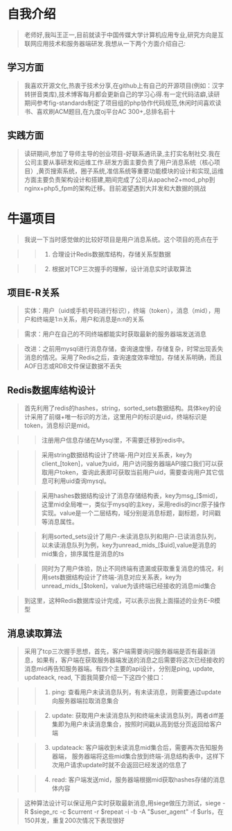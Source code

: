 # 自我介绍

> 老师好,我叫王正一,目前就读于中国传媒大学计算机应用专业,研究方向是互联网应用技术和服务器端研发.我想从一下两个方面介绍自己:

## 学习方面

> 我喜欢开源文化,热衷于技术分享,在github上有自己的开源项目(例如：汉字转拼音类库),技术博客每月都会更新自己的学习心得.有一定代码洁癖,读研期间参考fig-standards制定了项目组的php协作代码规范,休闲时间喜欢读书、喜欢刷ACM题目,在九度oj平台AC 300+,总排名前十

## 实践方面
> 读研期间,参加了导师主导的创业项目-好联系通讯录,主打实名制社交.我在公司主要从事研发和运维工作.研发方面主要负责了用户消息系统（核心项目）,黄页搜索系统，圈子系统,准信系统等重要功能模块的设计和实现,运维方面主要负责架构设计和搭建,期间完成了公司从apache2+mod_php到nginx+php5_fpm的架构迁移。目前渴望遇到大并发和大数据的挑战


# 牛逼项目

> 我说一下当时感觉做的比较好项目是用户消息系统。这个项目的亮点在于

>> 1. 合理设计Redis数据库结构，存储关系型数据

>> 2. 根据对TCP三次握手的理解，设计消息实时读取算法


## 项目E-R关系

> 实体：用户（uid或手机号码进行标识），终端（token），消息（mid），用户和终端是1:n关系，用户和消息是n:n的关系

> 需求：用户在自己的不同终端都能实时获取最新的服务器端发送消息

> 改进：之前用mysql进行消息存储，查询速度慢，存储复杂，时常出现丢失消息的情况。采用了Redis之后，查询速度效率增加，存储关系明确，而且AOF日志或RDB文件保证数据不丢失


## Redis数据库结构设计

> 首先利用了redis的hashes，string，sorted_sets数据结构。具体key的设计采用了前缀+唯一标识的方法，这里用户的标识是uid，终端标识是token，消息标识是mid。

>> 注册用户信息存储在Mysql里，不需要迁移到redis中。

>> 采用string数据结构设计了终端-用户对应关系表，key为client_[token]，value为uid，用户访问服务器端API接口我们可以获取用户token，查询此表即可获取当前用户uid，需要查询用户其它信息可利用uid查询mysql。

>> 采用hashes数据结构设计了消息存储结构表，key为msg_[$mid]，这里mid全局唯一，类似于mysql的主key，采用redis的incr原子操作实现。value是一个二层结构，域分别是消息标题，副标题，时间戳等消息属性。

>> 利用sorted_sets设计了用户-未读消息队列和用户-已读消息队列，以未读消息队列为例，key为unread_mids_[$uid],value是消息的mid集合，排序属性是消息的ts

>> 同时为了用户体验，防止不同终端有遗漏或获取重复消息的情况，利用sets数据结构设计了终端-消息对应关系表，key为unread_mids_[$token]，value为该终端已经接收的消息mid集合

> 到这里，这种Redis数据库设计完成，可以表示出我上面描述的业务E-R模型

## 消息读取算法

> 采用了tcp三次握手思想，首先，客户端需要询问服务器端是否有最新消息，如果有，客户端在获取服务器端发送的消息之后需要将这次已经接收的消息mid再告知服务器端。有四个主要的api设计，分别是ping, update, updateack, read, 下面我简要介绍一下这四个接口：

>> 1. ping: 查看用户未读消息队列，有未读消息，则需要通过update向服务器端拉取消息集合

>> 2. update: 获取用户未读消息队列和终端未读消息队列，两者diff差集即为用户未读消息集合，按照时间戳从高到低分页返回给客户端

>> 3. updateack: 客户端收到未读消息mid集合后，需要再次告知服务器端， 服务器端将这些mid集合放到终端-消息结构表中，这样下次用户请求update时就不会返回已经发送的信息了

>> 4. read: 客户端发送mid，服务器端根据mid获取hashes存储的消息体内容

> 这种算法设计可以保证用户实时获取最新消息,用siege做压力测试，siege -R $siege_rc -c $current -r $repeat -i -b -A "$user_agent" -f $urls，在150并发，重复200次情况下表现很好
